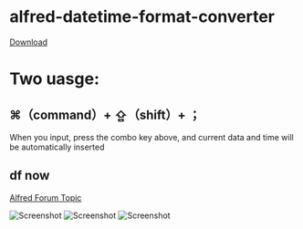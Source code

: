 alfred-datetime-format-converter
================================

[Download](https://raw.github.com/aquastar/alfred-datetime-format-converter/blob/master/Datetime%20Format%20Converter.alfredworkflow?raw=true)

# Two uasge:

## ⌘（command）+ ⇪（shift）+ ；
When you input, press the combo key above, and current data and time will be automatically inserted

## df now
[Alfred Forum Topic](http://www.alfredforum.com/topic/1558-datetime-format-converter-convert-between-unix-timestamps-and-datetime-strings/)

![Screenshot](https://raw.github.com/mwaterfall/alfred-datetime-format-converter/master/download/screenshot_1.png)
![Screenshot](https://raw.github.com/mwaterfall/alfred-datetime-format-converter/master/download/screenshot_2.png)
![Screenshot](https://raw.github.com/mwaterfall/alfred-datetime-format-converter/master/download/screenshot_3.png)
